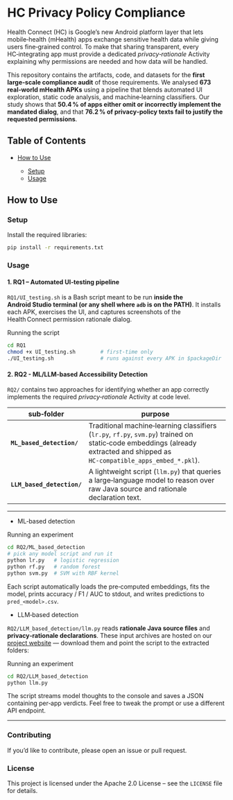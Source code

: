 # HC Privacy Policy Compliance

Health Connect (HC) is Google’s new Android platform layer that lets mobile‑health (mHealth) apps exchange sensitive health data while giving users fine‑grained control. To make that sharing transparent, every HC‑integrating app must provide a dedicated *privacy‑rationale* Activity explaining why permissions are needed and how data will be handled.

This repository contains the artifacts, code, and datasets for the **first large‑scale compliance audit** of those requirements. We analysed **673 real‑world mHealth APKs** using a pipeline that blends automated UI exploration, static code analysis, and machine‑learning classifiers. Our study shows that **50.4 % of apps either omit or incorrectly implement the mandated dialog**, and that **76.2 % of privacy‑policy texts fail to justify the requested permissions**.


## Table of Contents

* [How to Use](#how-to-use)

  * [Setup](#setup)
  * [Usage](#usage)
  


## How to Use

### Setup

Install the required libraries:

```bash
pip install -r requirements.txt
```

### Usage

#### 1. RQ1 – Automated UI‑testing pipeline

`RQ1/UI_testing.sh` is a Bash script meant to be run **inside the Android Studio terminal (or any shell where `adb` is on the PATH)**. It installs each APK, exercises the UI, and captures screenshots of the Health Connect permission rationale dialog.

Running the script

  ```bash
  cd RQ1
  chmod +x UI_testing.sh        # first‑time only
  ./UI_testing.sh               # runs against every APK in $packageDir
  ```


#### 2. RQ2 - ML/LLM-based Accessibility Detection

`RQ2/` contains two approaches for identifying whether an app correctly implements the required *privacy‑rationale* Activity at code level.

| sub‑folder                 | purpose                                                                                                                                                                      |
| -------------------------- | ---------------------------------------------------------------------------------------------------------------------------------------------------------------------------- |
| **`ML_based_detection/`**  | Traditional machine‑learning classifiers (`lr.py`, `rf.py`, `svm.py`) trained on static‑code embeddings (already extracted and shipped as `HC‑compatible_apps_embed_*.pkl`). |
| **`LLM_based_detection/`** | A lightweight script (`llm.py`) that queries a large‑language model to reason over raw Java source and rationale declaration text.                                                  |

---

* ML‑based detection

Running an experiment

  ```bash
  cd RQ2/ML_based_detection
  # pick any model script and run it
  python lr.py   # logistic regression
  python rf.py   # random forest
  python svm.py  # SVM with RBF kernel
  ```
  
  Each script automatically loads the pre‑computed embeddings, fits the model, prints accuracy / F1 / AUC to stdout, and writes predictions to `pred_<model>.csv`.

* LLM‑based detection

`RQ2/LLM_based_detection/llm.py` reads **rationale Java source files** and **privacy‑rationale declarations**. These input archives are hosted on our [project website](https://sites.google.com/view/privacyinmhealth/datasets) — download them and point the script to the extracted folders:

Running an experiment
```bash
cd RQ2/LLM_based_detection
python llm.py
```

The script streams model thoughts to the console and saves a JSON containing per‑app verdicts. Feel free to tweak the prompt or use a different API endpoint.


---


### Contributing

If you’d like to contribute, please open an issue or pull request.

### License

This project is licensed under the Apache 2.0 License – see the `LICENSE` file for details.
